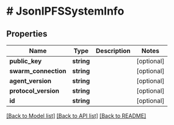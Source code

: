 # # JsonIPFSSystemInfo

## Properties

Name | Type | Description | Notes
------------ | ------------- | ------------- | -------------
**public_key** | **string** |  | [optional]
**swarm_connection** | **string** |  | [optional]
**agent_version** | **string** |  | [optional]
**protocol_version** | **string** |  | [optional]
**id** | **string** |  | [optional]

[[Back to Model list]](../../README.md#models) [[Back to API list]](../../README.md#endpoints) [[Back to README]](../../README.md)

